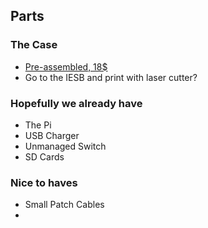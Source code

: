 ## Parts

### The Case

- [Pre-assembled, 18$](https://www.amazon.com/Yahboom-Raspberry-Cluster-6-Layers-Enclosure/dp/B07K72STFB/ref=as_li_ss_tl?&hvadid=343224652930&hvpos=1o1&hvnetw=g&hvrand=17461743859342169742&hvpone=&hvptwo=&hvqmt=&hvdev=c&hvdvcmdl=&hvlocint=&hvlocphy=9023223&hvtargid=pla-750099355402&psc=1&tag=&ref=&adgrpid=71764766791&hvpone=&hvptwo=&hvadid=343224652930&hvpos=1o1&hvnetw=g&hvrand=17461743859342169742&hvqmt=&hvdev=c&hvdvcmdl=&hvlocint=&hvlocphy=9023223&hvtargid=pla-750099355402&linkCode=ll1&tag=mmjjg-20&linkId=8cbdf2903785bf2f12e7712f7a08643f&language=en_US)
- Go to the IESB and print with laser cutter?


### Hopefully we already have
- The Pi
- USB Charger
- Unmanaged Switch
- SD Cards

### Nice to haves
- Small Patch Cables
- 